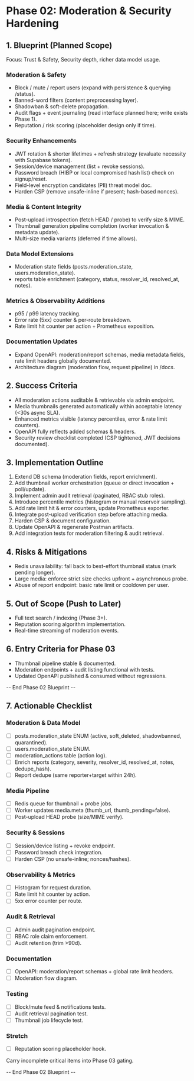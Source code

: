 # Phase 02: Moderation & Security Hardening

## 1. Blueprint (Planned Scope)

Focus: Trust & Safety, Security depth, richer data model usage.

### Moderation & Safety

- Block / mute / report users (expand with persistence & querying /status).
- Banned-word filters (content preprocessing layer).
- Shadowban & soft-delete propagation.
- Audit flags + event journaling (read interface planned here; write exists Phase 1).
- Reputation / risk scoring (placeholder design only if time).

### Security Enhancements

- JWT rotation & shorter lifetimes + refresh strategy (evaluate necessity with Supabase tokens).
- Session/device management (list + revoke sessions).
- Password breach (HIBP or local compromised hash list) check on signup/reset.
- Field-level encryption candidates (PII) threat model doc.
- Harden CSP (remove unsafe-inline if present; hash-based nonces).

### Media & Content Integrity

- Post-upload introspection (fetch HEAD / probe) to verify size & MIME.
- Thumbnail generation pipeline completion (worker invocation & metadata update).
- Multi-size media variants (deferred if time allows).

### Data Model Extensions

- Moderation state fields (posts.moderation_state, users.moderation_state).
- reports table enrichment (category, status, resolver_id, resolved_at, notes).

### Metrics & Observability Additions

- p95 / p99 latency tracking.
- Error rate (5xx) counter & per-route breakdown.
- Rate limit hit counter per action + Prometheus exposition.

### Documentation Updates

- Expand OpenAPI: moderation/report schemas, media metadata fields, rate limit headers globally documented.
- Architecture diagram (moderation flow, request pipeline) in /docs.

## 2. Success Criteria

- All moderation actions auditable & retrievable via admin endpoint.
- Media thumbnails generated automatically within acceptable latency (<30s async SLA).
- Enhanced metrics visible (latency percentiles, error & rate limit counters).
- OpenAPI fully reflects added schemas & headers.
- Security review checklist completed (CSP tightened, JWT decisions documented).

## 3. Implementation Outline

1. Extend DB schema (moderation fields, report enrichment).
2. Add thumbnail worker orchestration (queue or direct invocation + poll/update).
3. Implement admin audit retrieval (paginated, RBAC stub roles).
4. Introduce percentile metrics (histogram or manual reservoir sampling).
5. Add rate limit hit & error counters, update Prometheus exporter.
6. Integrate post-upload verification step before attaching media.
7. Harden CSP & document configuration.
8. Update OpenAPI & regenerate Postman artifacts.
9. Add integration tests for moderation filtering & audit retrieval.

## 4. Risks & Mitigations

- Redis unavailability: fall back to best-effort thumbnail status (mark pending longer).
- Large media: enforce strict size checks upfront + asynchronous probe.
- Abuse of report endpoint: basic rate limit or cooldown per user.

## 5. Out of Scope (Push to Later)

- Full text search / indexing (Phase 3+).
- Reputation scoring algorithm implementation.
- Real-time streaming of moderation events.

## 6. Entry Criteria for Phase 03

- Thumbnail pipeline stable & documented.
- Moderation endpoints + audit listing functional with tests.
- Updated OpenAPI published & consumed without regressions.

-- End Phase 02 Blueprint --
## 7. Actionable Checklist

### Moderation & Data Model
- [ ] posts.moderation_state ENUM (active, soft_deleted, shadowbanned, quarantined).
- [ ] users.moderation_state ENUM.
- [ ] moderation_actions table (action log).
- [ ] Enrich reports (category, severity, resolver_id, resolved_at, notes, dedupe_hash).
- [ ] Report dedupe (same reporter+target within 24h).

### Media Pipeline
- [ ] Redis queue for thumbnail + probe jobs.
- [ ] Worker updates media.meta (thumb_url, thumb_pending=false).
- [ ] Post-upload HEAD probe (size/MIME verify).

### Security & Sessions
- [ ] Session/device listing + revoke endpoint.
- [ ] Password breach check integration.
- [ ] Harden CSP (no unsafe-inline; nonces/hashes).

### Observability & Metrics
- [ ] Histogram for request duration.
- [ ] Rate limit hit counter by action.
- [ ] 5xx error counter per route.

### Audit & Retrieval
- [ ] Admin audit pagination endpoint.
- [ ] RBAC role claim enforcement.
- [ ] Audit retention (trim >90d).

### Documentation
- [ ] OpenAPI: moderation/report schemas + global rate limit headers.
- [ ] Moderation flow diagram.

### Testing
- [ ] Block/mute feed & notifications tests.
- [ ] Audit retrieval pagination test.
- [ ] Thumbnail job lifecycle test.

### Stretch
- [ ] Reputation scoring placeholder hook.

Carry incomplete critical items into Phase 03 gating.

-- End Phase 02 Blueprint --
